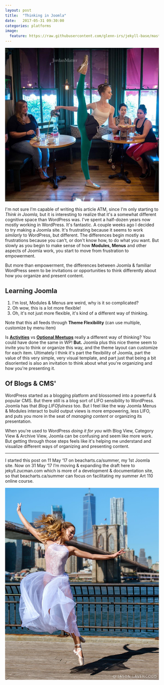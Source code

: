 ```yaml
---
layout: post
title:  "Thinking in Joomla"
date:   2017-05-31 09:30:00
categories: platforms
image:
  feature: https://raw.githubusercontent.com/glenn-irs/jekyll-base/master/_images/dance/Disastrous%20Marriage%20of%20Tchaikovsky%20with%20Eifman%20by%20Natalia%20Voronova-2017.jpg
---
```

![](https://raw.githubusercontent.com/glenn-irs/jekyll-base/master/_images/dance/Johanna%20Sigurdardottir%20Missing%20the%20Cup%20by%20Jordan%20Matter-2016.jpg)

I'm not sure I'm capable of writing this article ATM, since I'm only starting to *Think in Joomla,* but it is interesting to realize that it's a somewhat different cognitive space than WordPress was. I've spent a half-dozen years now mostly working in WordPress. It's fantastic. A couple weeks ago I decided to try making a Joomla site. It's frustrating because it seems to work *similarly* to WordPress, but different. The differences begin mostly as frustrations because you can't, or don't know how, to do what you want. But slowly as you begin to make sense of how **Modules, Menus** and other aspects of Joomla work, you start to move from frustration to empowerment. 

But more than empowerment, the differences between Joomla & familiar WordPress seem to be invitations or opportunities to think differently about how you organize and present content.

## Learning Joomla

1. I'm lost, Modules & Menus are weird, why is it so complicated?
2. Oh wow, this is a lot more flexible!
3. Oh, it's not just more flexible, it's kind of a different way of thinking.

Note that this all feeds through **Theme Flexibility** (can use multiple, customize by menu item)

Is [**Activities**](http://beacharts.ca/summer/activities) vs [**Optional Meetups**](http://beacharts.ca/summer/optional-meetups) really a different way of thinking? You could have done the same in WP! **But.** Joomla plus this nice theme seem to invite you to think or organize this way, and the theme layout can customize for each item. Ultimately I think it's part the flexibility of Joomla, part the value of this very simple, very visual template, and part just that being a bit disoriented is also an invitation to think about what you're organizing and how you're presenting it.

## Of Blogs & CMS'
WordPress started as a blogging platform and blossomed into a powerful & popular CMS. But there still is a blog sort of LIFO sensibility to WordPress. Joomla has that *Blog LIFOfulness* too. But I feel like the way Joomla Menus & Modules interact to build output views is more empowering, less LIFO, and puts you more in the seat of *managing content* or organizing its presentation. 

When you're used to WordPress *doing it for you* with Blog View, Category View & Archive View, Joomla can be confusing and seem like more work. But getting through those steps feels like it's helping me understand and visualize different ways of organizing and presenting content.

---

I started this post on 11 May ‘17 on beacharts.ca/summer, my 1st Joomla site. Now on 31 May ‘17 I’m moving & expanding the draft here to jekyll.zucman.com which is more of a development & documentation site, so that beacharts.ca/summer can focus on facilitating my summer Art 110 online course. 

![](https://raw.githubusercontent.com/glenn-irs/jekyll-base/master/_images/dance/Paulina%20leaping%20in%20blue%20on%20dock%20by%20Jason%20Lavengood-2016.jpg)

